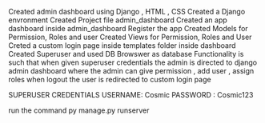 Created admin dashboard using Django , HTML , CSS
Created a Django envronment
Created Project file admin_dashboard
Created an app dashboard inside admin_dashboard
Register the app
Created Models for Permission, Roles and user
Created Views for Permission, Roles and User
Creted a custom login page inside templates folder inside dashboard
Created Superuser and used DB Browswer as database
Functionality is such that when given superuser credentials the admin is directed to django admin dashboard
where the admin can give permission , add user , assign roles
when logout the user is redirected to custom login page


SUPERUSER CREDENTIALS
USERNAME: Cosmic
PASSWORD : Cosmic123

run the command
py manage.py runserver
